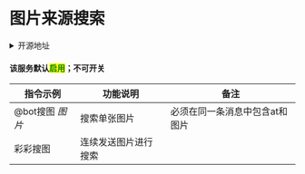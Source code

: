 # 图片来源搜索

<details>

<summary>开源地址</summary>

[https://github.com/Tsuk1ko/cq-picsearcher-bot](https://github.com/Tsuk1ko/cq-picsearcher-bot)

</details>

#### 该服务默认<mark style="color:green;">启用</mark>；不可开关

| 指令示例        | 功能说明       | 备注               |
| ----------- | ---------- | ---------------- |
| @bot搜图 _图片_ | 搜索单张图片     | 必须在同一条消息中包含at和图片 |
| 彩彩搜图        | 连续发送图片进行搜索 |                  |
